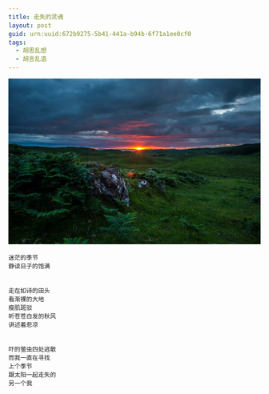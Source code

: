 ```yaml
---
title: 走失的灵魂
layout: post
guid: urn:uuid:672b9275-5b41-441a-b94b-6f71a1ee0cf0
tags:
  - 胡思乱想
  - 胡言乱语
---
```



[![](/media/files/2013/02/17/zsdlh.png)](http://7vikpt.com1.z0.glb.clouddn.com/zsdlh.png)

```
迷茫的季节
静读日子的饱满


走在如诗的田头
看渐裸的大地
瘦肌斑驳
听苍苍白发的秋风
讲述着悲凉


吓的萤虫四处逃散
而我一直在寻找
上个季节
跟太阳一起走失的
另一个我
```
